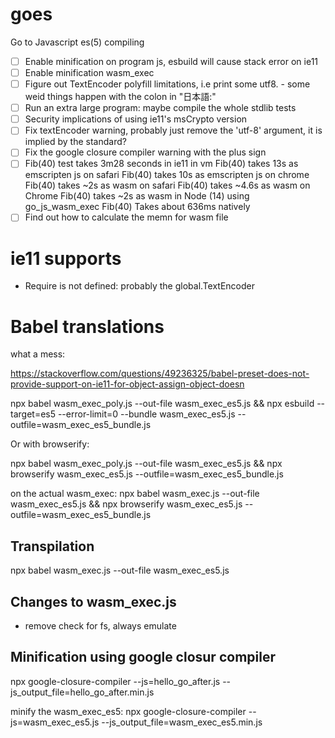 # goes
Go to Javascript es(5) compiling

- [ ] Enable minification on program js, esbuild will cause stack error on ie11
- [ ] Enable minification wasm_exec
- [ ] Figure out TextEncoder polyfill limitations, i.e print some utf8.
        - some weid things happen with the colon in "日本語:"
- [ ] Run an extra large program: maybe compile the whole stdlib tests
- [ ] Security implications of using ie11's msCrypto version
- [ ] Fix textEncoder warning, probably just remove the 'utf-8' argument, it
      is implied by the standard?
- [ ] Fix the google closure compiler warning with the plus sign
- [ ] Fib(40) test takes 3m28 seconds in ie11 in vm
      Fib(40) takes 13s as emscripten js on safari
      Fib(40) takes 10s as emscripten js on chrome
      Fib(40) takes ~2s as wasm on safari
      Fib(40) takes ~4.6s as wasm on Chrome
      Fib(40) takes ~2s as wasm in Node (14) using go_js_wasm_exec
      Fib(40) Takes about 636ms natively
- [ ] Find out how to calculate the memn for wasm file

# ie11 supports
- Require is not defined: probably the global.TextEncoder

# Babel translations
what a mess:

https://stackoverflow.com/questions/49236325/babel-preset-does-not-provide-support-on-ie11-for-object-assign-object-doesn

npx babel wasm_exec_poly.js --out-file wasm_exec_es5.js && npx esbuild --target=es5 --error-limit=0 --bundle wasm_exec_es5.js --outfile=wasm_exec_es5_bundle.js

Or with browserify:

npx babel wasm_exec_poly.js --out-file wasm_exec_es5.js && npx browserify wasm_exec_es5.js --outfile=wasm_exec_es5_bundle.js

on the actual wasm_exec:
npx babel wasm_exec.js --out-file wasm_exec_es5.js && npx browserify wasm_exec_es5.js --outfile=wasm_exec_es5_bundle.js

## Transpilation
npx babel wasm_exec.js --out-file wasm_exec_es5.js

## Changes to wasm_exec.js
<!-- - js.writeSync => global.js.writeSync maybe a bug-->
- remove check for fs, always emulate

## Minification using google closur compiler
npx google-closure-compiler --js=hello_go_after.js --js_output_file=hello_go_after.min.js

minify the wasm_exec_es5: 
npx google-closure-compiler --js=wasm_exec_es5.js --js_output_file=wasm_exec_es5.min.js